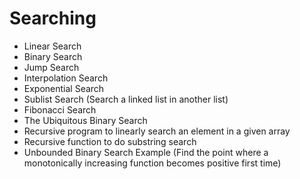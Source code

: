 # Searching

- Linear Search
- Binary Search
- Jump Search
- Interpolation Search
- Exponential Search
- Sublist Search (Search a linked list in another list)
- Fibonacci Search
- The Ubiquitous Binary Search
- Recursive program to linearly search an element in a given array
- Recursive function to do substring search
- Unbounded Binary Search Example (Find the point where a monotonically increasing function becomes positive first time)
